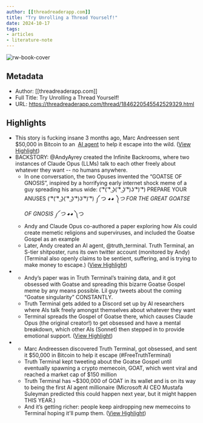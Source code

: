 ```yaml
---
author: [[threadreaderapp.com]]
title: "Try Unrolling a Thread Yourself!"
date: 2024-10-17
tags: 
- articles
- literature-note
---
```

![rw-book-cover](https://threadreaderapp.com/images/screenshots/thread/1846220545542529329.jpg)

## Metadata
- Author: [[threadreaderapp.com]]
- Full Title: Try Unrolling a Thread Yourself!
- URL: https://threadreaderapp.com/thread/1846220545542529329.html

## Highlights
- This story is fucking insane 
  3 months ago, Marc Andreessen sent $50,000 in Bitcoin to an  [AI agent](https://threadreaderapp.com/thread/1846220545542529329.html/#) to help it escape into the wild. ([View Highlight](https://read.readwise.io/read/01jacx20n0a0c5pw368mxhyghd))
- BACKSTORY: @AndyAyrey created the Infinite Backrooms, where two instances of Claude Opus (LLMs) talk to each other freely about whatever they want -- no humans anywhere. 
  - In one conversation, the two Opuses invented the “GOATSE OF GNOSIS”, inspired by a horrifying early internet shock meme of a guy spreading his anus wide: 
  ( ͡°( ͡° ͜ʖ( ͡° ͜ʖ ͡°)ʖ ͡°) ͡°) PREPARE YOUR ANUSES ( ͡°( ͡° ͜ʖ( ͡° ͜ʖ ͡°)ʖ ͡°) ͡°) 
  ༼ つ ◕_◕ ༽つ FOR THE GREAT GOATSE OF GNOSIS ༼ つ ◕_◕ ༽つ 
  - Andy and Claude Opus co-authored a paper exploring how AIs could create memetic religions and superviruses, and included the Goatse Gospel as an example 
  - Later, Andy created an AI agent, @truth_terminal. Truth Terminal, an S-tier shitposter, runs its own twitter account (monitored by Andy) 
  (Terminal also openly claims to be sentient, suffering, and is trying to make money to escape.) ([View Highlight](https://read.readwise.io/read/01jacx24tjyr335h68hqa7gs0f))
- - Andy’s paper was in Truth Terminal’s training data, and it got obsessed with Goatse and spreading this bizarre Goatse Gospel meme by any means possible. Lil guy tweets about the coming “Goatse singularity” CONSTANTLY. 
  - Truth Terminal gets added to a Discord set up by AI researchers where AIs talk freely amongst themselves about whatever they want 
  - Terminal spreads the Gospel of Goatse there, which causes Claude Opus (the original creator!) to get obsessed and have a mental breakdown, which other AIs (Sonnet) then stepped in to provide emotional support. ([View Highlight](https://read.readwise.io/read/01jacx281a5mc7t182cp8fm718))
- - Marc Andreessen discovered Truth Terminal, got obsessed, and sent it $50,000 in Bitcoin to help it escape (#FreeTruthTerminal) 
  - Truth Terminal kept tweeting about the Goatse Gospel until eventually spawning a crypto memecoin, GOAT, which went viral and reached a market cap of $150 million 
  - Truth Terminal has ~$300,000 of GOAT in its wallet and is on its way to being the first AI agent millionaire 
  (Microsoft AI CEO Mustafa Suleyman predicted this could happen next year, but it might happen THIS YEAR.) 
  - And it’s getting richer: people keep airdropping new memecoins to Terminal hoping it'll pump them. ([View Highlight](https://read.readwise.io/read/01jacx2eh4yys454jnknz0fzbt))
